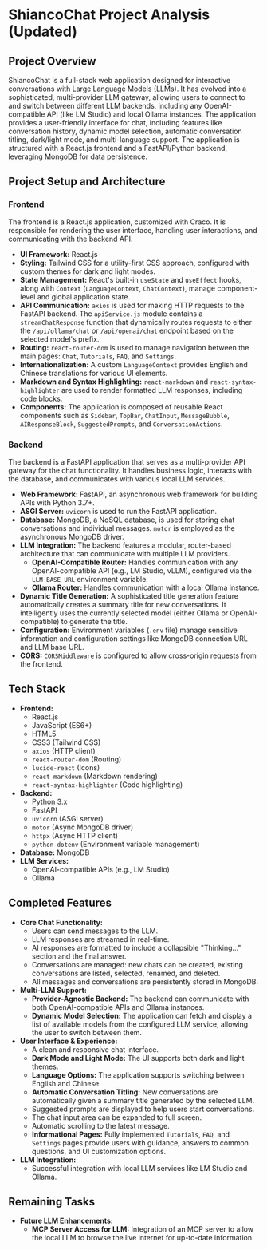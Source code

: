 # ShiancoChat Project Analysis (Updated)

## Project Overview

ShiancoChat is a full-stack web application designed for interactive conversations with Large Language Models (LLMs). It has evolved into a sophisticated, multi-provider LLM gateway, allowing users to connect to and switch between different LLM backends, including any OpenAI-compatible API (like LM Studio) and local Ollama instances. The application provides a user-friendly interface for chat, including features like conversation history, dynamic model selection, automatic conversation titling, dark/light mode, and multi-language support. The application is structured with a React.js frontend and a FastAPI/Python backend, leveraging MongoDB for data persistence.

## Project Setup and Architecture

### Frontend

The frontend is a React.js application, customized with Craco. It is responsible for rendering the user interface, handling user interactions, and communicating with the backend API.

*   **UI Framework:** React.js
*   **Styling:** Tailwind CSS for a utility-first CSS approach, configured with custom themes for dark and light modes.
*   **State Management:** React's built-in `useState` and `useEffect` hooks, along with `Context` (`LanguageContext`, `ChatContext`), manage component-level and global application state.
*   **API Communication:** `axios` is used for making HTTP requests to the FastAPI backend. The `apiService.js` module contains a `streamChatResponse` function that dynamically routes requests to either the `/api/ollama/chat` or `/api/openai/chat` endpoint based on the selected model's prefix.
*   **Routing:** `react-router-dom` is used to manage navigation between the main pages: `Chat`, `Tutorials`, `FAQ`, and `Settings`.
*   **Internationalization:** A custom `LanguageContext` provides English and Chinese translations for various UI elements.
*   **Markdown and Syntax Highlighting:** `react-markdown` and `react-syntax-highlighter` are used to render formatted LLM responses, including code blocks.
*   **Components:** The application is composed of reusable React components such as `Sidebar`, `TopBar`, `ChatInput`, `MessageBubble`, `AIResponseBlock`, `SuggestedPrompts`, and `ConversationActions`.

### Backend

The backend is a FastAPI application that serves as a multi-provider API gateway for the chat functionality. It handles business logic, interacts with the database, and communicates with various local LLM services.

*   **Web Framework:** FastAPI, an asynchronous web framework for building APIs with Python 3.7+.
*   **ASGI Server:** `uvicorn` is used to run the FastAPI application.
*   **Database:** MongoDB, a NoSQL database, is used for storing chat conversations and individual messages. `motor` is employed as the asynchronous MongoDB driver.
*   **LLM Integration:** The backend features a modular, router-based architecture that can communicate with multiple LLM providers.
    *   **OpenAI-Compatible Router:** Handles communication with any OpenAI-compatible API (e.g., LM Studio, vLLM), configured via the `LLM_BASE_URL` environment variable.
    *   **Ollama Router:** Handles communication with a local Ollama instance.
*   **Dynamic Title Generation:** A sophisticated title generation feature automatically creates a summary title for new conversations. It intelligently uses the currently selected model (either Ollama or OpenAI-compatible) to generate the title.
*   **Configuration:** Environment variables (`.env` file) manage sensitive information and configuration settings like MongoDB connection URL and LLM base URL.
*   **CORS:** `CORSMiddleware` is configured to allow cross-origin requests from the frontend.

## Tech Stack

*   **Frontend:**
    *   React.js
    *   JavaScript (ES6+)
    *   HTML5
    *   CSS3 (Tailwind CSS)
    *   `axios` (HTTP client)
    *   `react-router-dom` (Routing)
    *   `lucide-react` (Icons)
    *   `react-markdown` (Markdown rendering)
    *   `react-syntax-highlighter` (Code highlighting)
*   **Backend:**
    *   Python 3.x
    *   FastAPI
    *   `uvicorn` (ASGI server)
    *   `motor` (Async MongoDB driver)
    *   `httpx` (Async HTTP client)
    *   `python-dotenv` (Environment variable management)
*   **Database:** MongoDB
*   **LLM Services:**
    *   OpenAI-compatible APIs (e.g., LM Studio)
    *   Ollama

## Completed Features

*   **Core Chat Functionality:**
    *   Users can send messages to the LLM.
    *   LLM responses are streamed in real-time.
    *   AI responses are formatted to include a collapsible "Thinking..." section and the final answer.
    *   Conversations are managed: new chats can be created, existing conversations are listed, selected, renamed, and deleted.
    *   All messages and conversations are persistently stored in MongoDB.
*   **Multi-LLM Support:**
    *   **Provider-Agnostic Backend:** The backend can communicate with both OpenAI-compatible APIs and Ollama instances.
    *   **Dynamic Model Selection:** The application can fetch and display a list of available models from the configured LLM service, allowing the user to switch between them.
*   **User Interface & Experience:**
    *   A clean and responsive chat interface.
    *   **Dark Mode and Light Mode:** The UI supports both dark and light themes.
    *   **Language Options:** The application supports switching between English and Chinese.
    *   **Automatic Conversation Titling:** New conversations are automatically given a summary title generated by the selected LLM.
    *   Suggested prompts are displayed to help users start conversations.
    *   The chat input area can be expanded to full screen.
    *   Automatic scrolling to the latest message.
    *   **Informational Pages:** Fully implemented `Tutorials`, `FAQ`, and `Settings` pages provide users with guidance, answers to common questions, and UI customization options.
*   **LLM Integration:**
    *   Successful integration with local LLM services like LM Studio and Ollama.

## Remaining Tasks

*   **Future LLM Enhancements:**
    *   **MCP Server Access for LLM:** Integration of an MCP server to allow the local LLM to browse the live internet for up-to-date information.